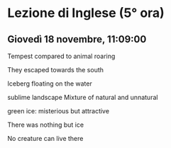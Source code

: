 # Lezione di Inglese (5° ora)
## Giovedì 18 novembre, 11:09:00



Tempest compared to animal roaring

They escaped towards the south


Iceberg floating on the water

sublime landscape 
Mixture of natural and unnatural

green ice: misterious but attractive

There was nothing but ice

No creature can live there
<!--stackedit_data:
eyJoaXN0b3J5IjpbNTU3OTc0OTE5LC02NTIwNDk2ODhdfQ==
-->